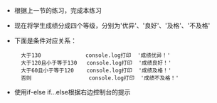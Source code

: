 - 根据上一节的练习，完成本练习
- 现在将学生成绩分成四个等级，分别为'优异'、'良好'、'及格'、'不及格'
- 下面是条件对应关系：

        大于130              console.log打印  '成绩优异！'
        大于120且小于等于130   console.log打印  '成绩良好！'
        大于60且小于等于120    console.log打印  '成绩及格！'
        否则                  console.log打印  '成绩不及格！'

- 使用if-else if...else根据右边控制台的提示